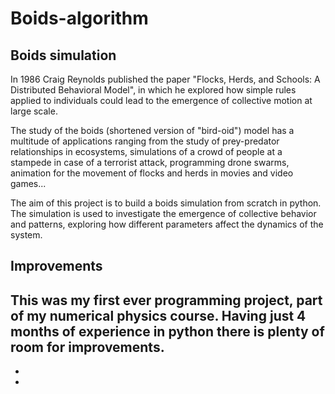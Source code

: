 # Boids-algorithm

## Boids simulation
In 1986 Craig Reynolds published the paper "Flocks, Herds, and Schools: A Distributed Behavioral Model", in which he explored how simple rules applied to individuals could lead to the
emergence of collective motion at large scale.

The study of the boids (shortened version of "bird-oid") model has a multitude of applications ranging from the study of prey-predator relationships in ecosystems, simulations
of a crowd of people at a stampede in case of a terrorist attack, programming drone swarms,
animation for the movement of flocks and herds in movies and video games...

The aim of this project is to build a boids simulation from scratch in python. The simulation is used to investigate the emergence of collective behavior and patterns, exploring
how different parameters affect the dynamics of the system.


## Improvements
This was my first ever programming project, part of my numerical physics course. Having just 4 months of experience in python there is plenty of room for improvements. 
-
-
-
